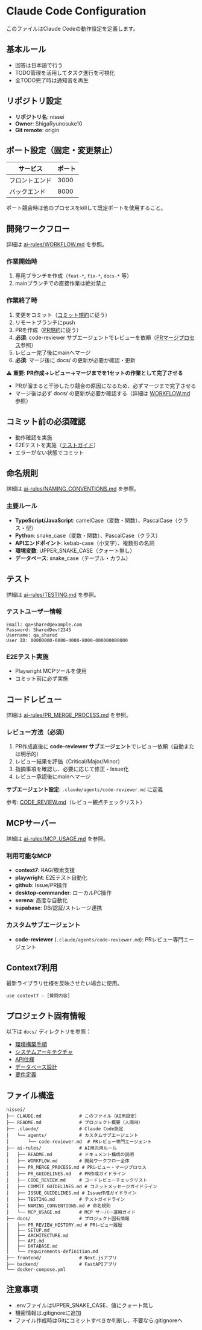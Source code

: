 # Claude Code Configuration

このファイルはClaude Codeの動作設定を定義します。

## 基本ルール

- 回答は日本語で行う
- TODO管理を活用してタスク進行を可視化
- 全TODO完了時は通知音を再生

## リポジトリ設定

- **リポジトリ名**: nissei
- **Owner**: ShigaRyunosuke10
- **Git remote**: origin

## ポート設定（固定・変更禁止）

| サービス | ポート |
|---------|--------|
| フロントエンド | 3000 |
| バックエンド | 8000 |

ポート競合時は他のプロセスをkillして既定ポートを使用すること。

## 開発ワークフロー

詳細は [ai-rules/WORKFLOW.md](./ai-rules/WORKFLOW.md) を参照。

### 作業開始時
1. 専用ブランチを作成（`feat-*`, `fix-*`, `docs-*` 等）
2. mainブランチでの直接作業は絶対禁止

### 作業終了時
1. 変更をコミット（[コミット規約](./ai-rules/COMMIT_GUIDELINES.md)に従う）
2. リモートブランチにpush
3. PRを作成（[PR規約](./ai-rules/PR_GUIDELINES.md)に従う）
4. **必須**: code-reviewer サブエージェントでレビューを依頼（[PRマージプロセス](./ai-rules/PR_MERGE_PROCESS.md)参照）
5. レビュー完了後にmainへマージ
6. **必須**: マージ後に docs/ の更新が必要か確認・更新

⚠️ **重要**: **PR作成→レビュー→マージまでを1セットの作業として完了させる**
- PRが溜まると干渉したり競合の原因になるため、必ずマージまで完了させる
- マージ後は必ず docs/ の更新が必要か確認する（詳細は [WORKFLOW.md](./ai-rules/WORKFLOW.md) 参照）

## コミット前の必須確認

- 動作確認を実施
- E2Eテストを実施（[テストガイド](./ai-rules/TESTING.md)）
- エラーがない状態でコミット

## 命名規則

詳細は [ai-rules/NAMING_CONVENTIONS.md](./ai-rules/NAMING_CONVENTIONS.md) を参照。

### 主要ルール
- **TypeScript/JavaScript**: camelCase（変数・関数）、PascalCase（クラス・型）
- **Python**: snake_case（変数・関数）、PascalCase（クラス）
- **APIエンドポイント**: kebab-case（小文字）、複数形の名詞
- **環境変数**: UPPER_SNAKE_CASE（クォート無し）
- **データベース**: snake_case（テーブル・カラム）

## テスト

詳細は [ai-rules/TESTING.md](./ai-rules/TESTING.md) を参照。

### テストユーザー情報
```
Email: qa+shared@example.com
Password: SharedDev!2345
Username: qa_shared
User ID: 00000000-0000-4000-8000-000000000000
```

### E2Eテスト実施
- Playwright MCPツールを使用
- コミット前に必ず実施

## コードレビュー

詳細は [ai-rules/PR_MERGE_PROCESS.md](./ai-rules/PR_MERGE_PROCESS.md) を参照。

### レビュー方法（必須）
1. PR作成直後に **code-reviewer サブエージェント**でレビュー依頼（自動または明示的）
2. レビュー結果を評価（Critical/Major/Minor）
3. 指摘事項を確認し、必要に応じて修正・Issue化
4. レビュー承認後にmainへマージ

**サブエージェント設定**: `.claude/agents/code-reviewer.md` に定義

参考: [CODE_REVIEW.md](./ai-rules/CODE_REVIEW.md)（レビュー観点チェックリスト）

## MCPサーバー

詳細は [ai-rules/MCP_USAGE.md](./ai-rules/MCP_USAGE.md) を参照。

### 利用可能なMCP
- **context7**: RAG/検索支援
- **playwright**: E2Eテスト自動化
- **github**: Issue/PR操作
- **desktop-commander**: ローカルPC操作
- **serena**: 高度な自動化
- **supabase**: DB/認証/ストレージ連携

### カスタムサブエージェント
- **code-reviewer** (`.claude/agents/code-reviewer.md`): PRレビュー専門エージェント

## Context7利用

最新ライブラリ仕様を反映させたい場合に使用。

```
use context7 — [質問内容]
```

## プロジェクト固有情報

以下は `docs/` ディレクトリを参照：

- [環境構築手順](./docs/SETUP.md)
- [システムアーキテクチャ](./docs/ARCHITECTURE.md)
- [API仕様](./docs/API.md)
- [データベース設計](./docs/DATABASE.md)
- [要件定義](./docs/requirements-definition.md)

## ファイル構造

```
nissei/
├── CLAUDE.md              # このファイル（AI用設定）
├── README.md              # プロジェクト概要（人間用）
├── .claude/               # Claude Code設定
│   └── agents/            # カスタムサブエージェント
│       └── code-reviewer.md  # PRレビュー専門エージェント
├── ai-rules/              # AI用汎用ルール
│   ├── README.md          # ドキュメント構成の説明
│   ├── WORKFLOW.md        # 開発ワークフロー全体
│   ├── PR_MERGE_PROCESS.md # PRレビュー・マージプロセス
│   ├── PR_GUIDELINES.md   # PR作成ガイドライン
│   ├── CODE_REVIEW.md     # コードレビューチェックリスト
│   ├── COMMIT_GUIDELINES.md # コミットメッセージガイドライン
│   ├── ISSUE_GUIDELINES.md # Issue作成ガイドライン
│   ├── TESTING.md         # テストガイドライン
│   ├── NAMING_CONVENTIONS.md # 命名規則
│   └── MCP_USAGE.md       # MCP サーバー運用ガイド
├── docs/                  # プロジェクト固有情報
│   ├── PR_REVIEW_HISTORY.md # PRレビュー履歴
│   ├── SETUP.md
│   ├── ARCHITECTURE.md
│   ├── API.md
│   ├── DATABASE.md
│   └── requirements-definition.md
├── frontend/              # Next.jsアプリ
├── backend/               # FastAPIアプリ
└── docker-compose.yml
```

## 注意事項

- .envファイルはUPPER_SNAKE_CASE、値にクォート無し
- 機密情報は.gitignoreに追加
- ファイル作成時はGitにコミットすべきか判断し、不要なら.gitignoreへ
